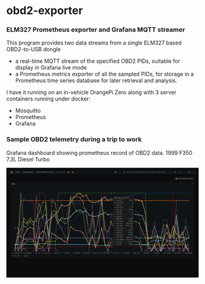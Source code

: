 # obd2-exporter
### ELM327 Prometheus exporter and Grafana MQTT streamer

This program provides two data streams from a single ELM327 based OBD2-to-USB dongle
- a real-time MQTT stream of the specified OBD2 PIDs, suitable for display in Grafana live mode
- a Prometheus metrics exporter of all the sampled PIDs, for storage in a Prometheus time series database for later retrieval and analysis.

I have it running on an in-vehicle OrangePi Zero along with 3 server containers running under docker:
- Mosquitto
- Prometheus
- Grafana

### Sample OBD2 telemetry during a trip to work

Grafana dashboard showing prometheus record of OBD2 data.  1999 F350 7.3L Diesel Turbo

![Grafana dashboard showing prometheus telemetry during a trip to work](https://github.com/QuinnJensen/obd2-exporter/blob/main/Screenshot_20230801_101121.jpg)
